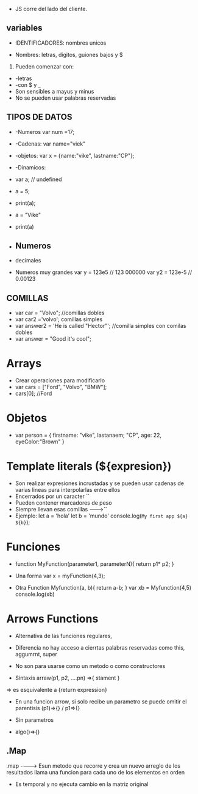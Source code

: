 - JS corre del lado del cliente.
## variables

- IDENTIFICADORES: nombres unicos

- Nombres: letras, digitos, guiones bajos y $
1. Pueden comenzar con:
- -letras
- -con $ y _
- Son sensibles a mayus y minus
- No se pueden usar palabras reservadas

## TIPOS DE DATOS

- -Numeros var num =17;
- -Cadenas: var name="viek"
- -objetos: var x = {name:"vike", lastname:"CP"};

- -Dinamicos:
- var a; // undefined
- a = 5;
- print(a);

- a = "Vike"
- print(a)

- ## Numeros
- decimales
- Numeros muy grandes
var y = 123e5 // 123 000000 
var y2 = 123e-5 // 0.00123
## COMILLAS
- var car = "Volvo"; //comillas dobles
- var car2 ='volvo'; comillas simples
- var answer2 = 'He is called "Hector"'; //comilla simples con comilas dobles
- var answer = "Good it's cool";

# Arrays
- Crear operaciones para modificarlo
- var cars = ["Ford", "Volvo", "BMW"];
-  cars[0]; //Ford

# Objetos

- var person = {
    firstname: "vike",
    lastanaem; "CP",
    age: 22,
    eyeColor:"Brown"
}

# Template literals (${expresion})
- Son realizar expresiones incrustadas y se pueden usar cadenas de varias lineas para interpolarlas entre ellos
- Encerrados por un caracter ``
- Pueden contener marcadores de peso
- Siempre llevan esas comillas --->``
- Ejemplo:
let a = 'hola'
let b = 'mundo'
console.log(`My first app ${a} ${b}`);

# Funciones
- function MyFunction(parameter1, parameterN){
    return p1* p2;
}
- Una forma
var x = myFunction(4,3);

- Otra
Function Myfunction(a, b){
    return a-b;
}
var xb = Myfunction(4,5)
console.log(xb)

# Arrows Functions
- Alternativa de las funciones regulares,
- Diferencia no hay acceso a cierrtas palabras reservadas como this, aggumrnt, super
- No son para usarse como un metodo o como constructores

- Sintaxis
arraw(p1, p2, ....pn) =>{
    stament
}

=> es esquivalente a {return expression}

- En una funcion arrow, si solo recibe un parametro se puede omitir el parentisis
(p1)=>{}  / p1=>{}

- Sin parametros
- algo()=>{}



## .Map
.map ----> Esun metodo que recorre y crea un nuevo arreglo de los resultados
llama una funcion para cada uno de los elementos en orden 
- Es temporal y no ejecuta cambio en la matriz original
 

